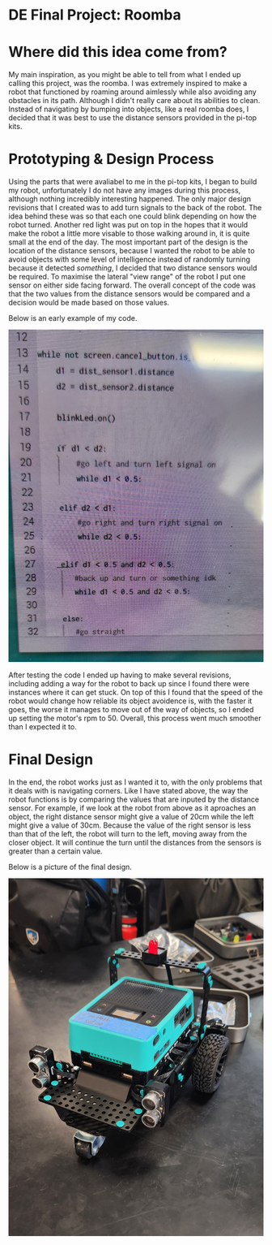 # DE Final Project: Roomba
# Where did this idea come from?
My main inspiration, as you might be able to tell from what I ended up calling this project, was the roomba. I was extremely inspired to make a robot that functioned by roaming around aimlessly while also avoiding any obstacles in its path. Although I didn't really care about its abilities to clean. Instead of navigating by bumping into objects, like a real roomba does, I decided that it was best to use the distance sensors provided in the pi-top kits.

# Prototyping & Design Process
Using the parts that were avaliabel to me in the pi-top kits, I began to build my robot, unfortunately I do not have any images during this process, although nothing incredibly interesting happened. The only major design revisions that I created was to add turn signals to the back of the robot. The idea behind these was so that each one could blink depending on how the robot turned. Another red light was put on top in the hopes that it would make the robot a little more visable to those walking around in, it is quite small at the end of the day. The most important part of the design is the location of the distance sensors, because I wanted the robot to be able to avoid objects with some level of intelligence instead of randomly turning because it detected _something_, I decided that two distance sensors would be required. To maximise the lateral "view range" of the robot I put one sensor on either side facing forward. The overall concept of the code was that the two values from the distance sensors would be compared and a decision would be made based on those values.

Below is an early example of my code.

![alt text](Images/20241217_142906.jpg)

After testing the code I ended up having to make several revisions, including adding a way for the robot to back up since I found there were instances where it can get stuck. On top of this I found that the speed of the robot would change how reliable its object avoidence is, with the faster it goes, the worse it manages to move out of the way of objects, so I ended up setting the motor's rpm to 50. Overall, this process went much smoother than I expected it to.

# Final Design

In the end, the robot works just as I wanted it to, with the only problems that it deals with is navigating corners. Like I have stated above, the way the robot functions is by comparing the values that are inputed by the distance sensor. For example, if we look at the robot from above as it aproaches an object, the right distance sensor might give a value of 20cm while the left might give a value of 30cm. Because the value of the right sensor is less than that of the left, the robot will turn to the left, moving away from the closer object. It will continue the turn until the distances from the sensors is greater than a certain value.

Below is a picture of the final design.

![alt text](Images/20241213_145241.jpg)
